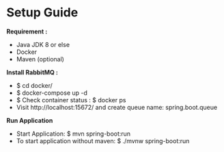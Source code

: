 # Setup Guide

**Requirement :** 

 - Java JDK 8 or else
 - Docker
 - Maven (optional)
 
 **Install RabbitMQ :**
 
- $ cd docker/
- $ docker-compose up -d
- $ Check container status : $ docker ps
- Visit http://localhost:15672/ and create queue name: spring.boot.queue

**Run Application**

- Start Application: $ mvn spring-boot:run
- To start application without maven: $ ./mvnw spring-boot:run
